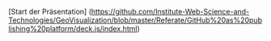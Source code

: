 [Start der Präsentation] (https://github.com/Institute-Web-Science-and-Technologies/GeoVisualization/blob/master/Referate/GitHub%20as%20publishing%20platform/deck.js/index.html)
